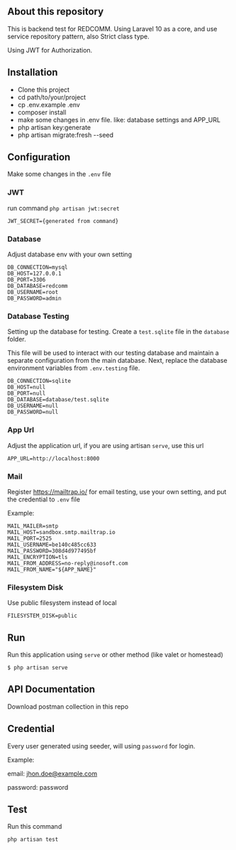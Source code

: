 ## About this repository

This is backend test for REDCOMM. Using Laravel 10 as a core, and use service repository pattern, also Strict class type.

Using JWT for Authorization.

## Installation

- Clone this project
- cd path/to/your/project
- cp .env.example .env
- composer install
- make some changes in .env file. like: database settings and APP_URL
- php artisan key:generate
- php artisan migrate:fresh --seed

## Configuration

Make some changes in the `.env` file

### JWT 

run command `php artisan jwt:secret`

```
JWT_SECRET={generated from command}
```

### Database

Adjust database env with your own setting

```
DB_CONNECTION=mysql
DB_HOST=127.0.0.1
DB_PORT=3306
DB_DATABASE=redcomm
DB_USERNAME=root
DB_PASSWORD=admin
```

### Database Testing

Setting up the database for testing. Create a `test.sqlite` file in the `database` folder. 

This file will be used to interact with our testing database and maintain a separate configuration from the main database. Next, replace the database environment variables from `.env.testing` file.

```
DB_CONNECTION=sqlite
DB_HOST=null
DB_PORT=null
DB_DATABASE=database/test.sqlite
DB_USERNAME=null
DB_PASSWORD=null
```

### App Url

Adjust the application url, if you are using artisan `serve`, use this url

```
APP_URL=http://localhost:8000
```

### Mail

Register https://mailtrap.io/ for email testing, use your own setting, and put the credential to `.env` file

Example:

```
MAIL_MAILER=smtp
MAIL_HOST=sandbox.smtp.mailtrap.io
MAIL_PORT=2525
MAIL_USERNAME=be140c485cc633
MAIL_PASSWORD=308d4d977495bf
MAIL_ENCRYPTION=tls
MAIL_FROM_ADDRESS=no-reply@inosoft.com
MAIL_FROM_NAME="${APP_NAME}"
```

### Filesystem Disk

Use public filesystem instead of local

```
FILESYSTEM_DISK=public
```

## Run

Run this application using `serve` or other method (like valet or homestead)

```
$ php artisan serve
```

## API Documentation

Download postman collection in this repo

## Credential

Every user generated using seeder, will using `password` for login.

Example:

email: jhon.doe@example.com

password: password

## Test

Run this command

```
php artisan test
```